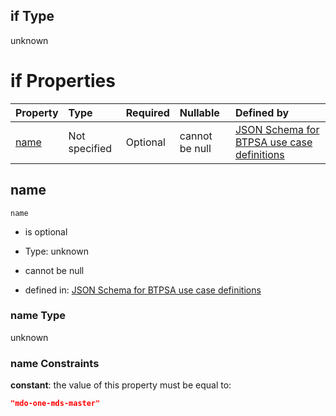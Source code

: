 ## if Type

unknown

# if Properties

| Property      | Type          | Required | Nullable       | Defined by                                                                                                                                                                                                        |
| :------------ | :------------ | :------- | :------------- | :---------------------------------------------------------------------------------------------------------------------------------------------------------------------------------------------------------------- |
| [name](#name) | Not specified | Optional | cannot be null | [JSON Schema for BTPSA use case definitions](btpsa-usecase-properties-services-items-allof-2-then-allof-34-if-properties-name.md "undefined#/properties/services/items/allOf/2/then/allOf/34/if/properties/name") |

## name



`name`

*   is optional

*   Type: unknown

*   cannot be null

*   defined in: [JSON Schema for BTPSA use case definitions](btpsa-usecase-properties-services-items-allof-2-then-allof-34-if-properties-name.md "undefined#/properties/services/items/allOf/2/then/allOf/34/if/properties/name")

### name Type

unknown

### name Constraints

**constant**: the value of this property must be equal to:

```json
"mdo-one-mds-master"
```
